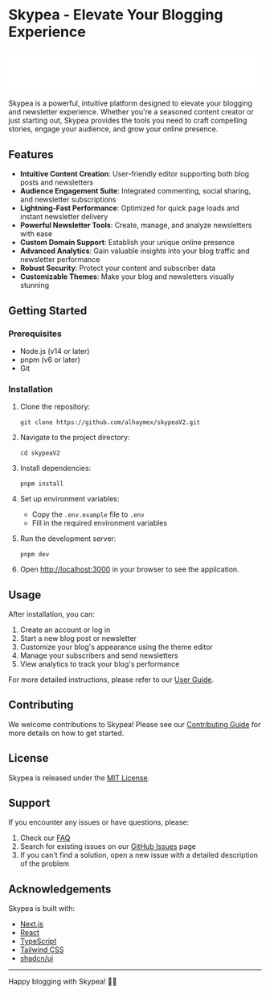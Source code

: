 # Skypea - Elevate Your Blogging Experience

![Skypea Logo](/public/Skypea-white.svg)

Skypea is a powerful, intuitive platform designed to elevate your blogging and newsletter experience. Whether you're a seasoned content creator or just starting out, Skypea provides the tools you need to craft compelling stories, engage your audience, and grow your online presence.

## Features

- **Intuitive Content Creation**: User-friendly editor supporting both blog posts and newsletters
- **Audience Engagement Suite**: Integrated commenting, social sharing, and newsletter subscriptions
- **Lightning-Fast Performance**: Optimized for quick page loads and instant newsletter delivery
- **Powerful Newsletter Tools**: Create, manage, and analyze newsletters with ease
- **Custom Domain Support**: Establish your unique online presence
- **Advanced Analytics**: Gain valuable insights into your blog traffic and newsletter performance
- **Robust Security**: Protect your content and subscriber data
- **Customizable Themes**: Make your blog and newsletters visually stunning

## Getting Started

### Prerequisites

- Node.js (v14 or later)
- pnpm (v6 or later)
- Git

### Installation

1. Clone the repository:

   ```
   git clone https://github.com/alhaymex/skypeaV2.git
   ```

2. Navigate to the project directory:

   ```
   cd skypeaV2
   ```

3. Install dependencies:

   ```
   pnpm install
   ```

4. Set up environment variables:

   - Copy the `.env.example` file to `.env`
   - Fill in the required environment variables

5. Run the development server:

   ```
   pnpm dev
   ```

6. Open [http://localhost:3000](http://localhost:3000) in your browser to see the application.

## Usage

After installation, you can:

1. Create an account or log in
2. Start a new blog post or newsletter
3. Customize your blog's appearance using the theme editor
4. Manage your subscribers and send newsletters
5. View analytics to track your blog's performance

For more detailed instructions, please refer to our [User Guide](docs/USER_GUIDE.md).

## Contributing

We welcome contributions to Skypea! Please see our [Contributing Guide](CONTRIBUTING.md) for more details on how to get started.

## License

Skypea is released under the [MIT License](LICENSE).

## Support

If you encounter any issues or have questions, please:

1. Check our [FAQ](docs/FAQ.md)
2. Search for existing issues on our [GitHub Issues](https://github.com/alhaymex/skypeaV2/issues) page
3. If you can't find a solution, open a new issue with a detailed description of the problem

## Acknowledgements

Skypea is built with:

- [Next.js](https://nextjs.org/)
- [React](https://reactjs.org/)
- [TypeScript](https://www.typescriptlang.org/)
- [Tailwind CSS](https://tailwindcss.com/)
- [shadcn/ui](https://ui.shadcn.com/)

---

Happy blogging with Skypea! 🚀✨
